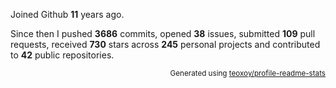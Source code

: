 Joined Github **11** years ago.

Since then I pushed **3686** commits, opened **38** issues, submitted **109** pull requests, received **730** stars across **245** personal projects and contributed to **42** public repositories.

<p align="right"><sub>Generated using <a href="https://github.com/marketplace/actions/profile-readme-stats">teoxoy/profile-readme-stats</a></sub></p>
